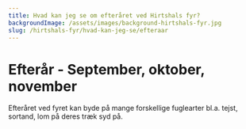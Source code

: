 ```yaml
---
title: Hvad kan jeg se om efteråret ved Hirtshals fyr?
backgroundImage: /assets/images/background-hirtshals-fyr.jpg
slug: /hirtshals-fyr/hvad-kan-jeg-se/efteraar
---
```

# Efterår - September, oktober, november

Efteråret ved fyret kan byde på mange forskellige fuglearter bl.a. tejst, sortand, lom på deres træk syd på.
